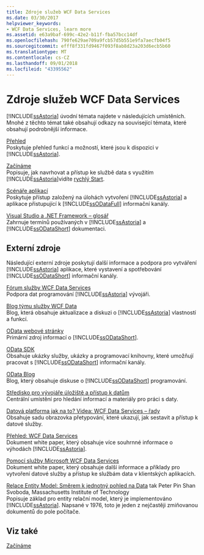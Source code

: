 ```yaml
---
title: Zdroje služeb WCF Data Services
ms.date: 03/30/2017
helpviewer_keywords:
- WCF Data Services, learn more
ms.assetid: e63a9baf-699c-42e2-b11f-fba57bcc14df
ms.openlocfilehash: 790fe629ae709a9fcb57d5b551e9fa7aecfb04f5
ms.sourcegitcommit: efff8f331fd9467f093f8ab8d23a203d6ecb5b60
ms.translationtype: MT
ms.contentlocale: cs-CZ
ms.lasthandoff: 09/01/2018
ms.locfileid: "43395562"
---
```

# <a name="wcf-data-services-resources"></a>Zdroje služeb WCF Data Services
[!INCLUDE[ssAstoria](../../../../includes/ssastoria-md.md)] úvodní témata najdete v následujících umístěních. Mnohé z těchto témat také obsahují odkazy na související témata, které obsahují podrobnější informace.  
  
 [Přehled](../../../../docs/framework/data/wcf/wcf-data-services-overview.md)  
 Poskytuje přehled funkcí a možností, které jsou k dispozici v [!INCLUDE[ssAstoria](../../../../includes/ssastoria-md.md)].  
  
 [Začínáme](../../../../docs/framework/data/adonet/ef/getting-started.md)  
 Popisuje, jak navrhovat a přístup ke službě data s využitím [!INCLUDE[ssAstoria](../../../../includes/ssastoria-md.md)]vidíte [rychlý Start](../../../../docs/framework/data/wcf/quickstart-wcf-data-services.md).  
  
 [Scénáře aplikací](../../../../docs/framework/data/wcf/application-scenarios-wcf-data-services.md)  
 Poskytuje přístup založený na úlohách vytvoření [!INCLUDE[ssAstoria](../../../../includes/ssastoria-md.md)] a aplikace přistupující k [!INCLUDE[ssODataFull](../../../../includes/ssodatafull-md.md)] informační kanály.  
  
 [Visual Studio a .NET Framework – glosář](https://msdn.microsoft.com/library/6529d7c6-7e25-4426-a120-d57b239ca4eb)  
 Zahrnuje termínů používaných v [!INCLUDE[ssAstoria](../../../../includes/ssastoria-md.md)] a [!INCLUDE[ssODataShort](../../../../includes/ssodatashort-md.md)] dokumentaci.  
  
## <a name="external-resources"></a>Externí zdroje  
 Následující externí zdroje poskytují další informace a podpora pro vytváření [!INCLUDE[ssAstoria](../../../../includes/ssastoria-md.md)] aplikace, které vystavení a spotřebování [!INCLUDE[ssODataShort](../../../../includes/ssodatashort-md.md)] informační kanály.  
  
 [Fórum služby WCF Data Services](https://go.microsoft.com/fwlink/?LinkId=150512)  
 Podpora dat programování [!INCLUDE[ssAstoria](../../../../includes/ssastoria-md.md)] vývojáři.  
  
 [Blog týmu služby WCF Data](https://go.microsoft.com/fwlink/?LinkId=150511)  
 Blog, která obsahuje aktualizace a diskuzi o [!INCLUDE[ssAstoria](../../../../includes/ssastoria-md.md)] vlastností a funkcí.  
  
 [OData webové stránky](https://go.microsoft.com/fwlink/?LinkID=184554)  
 Primární zdroj informací o [!INCLUDE[ssODataShort](../../../../includes/ssodatashort-md.md)].  
  
 [OData SDK](https://go.microsoft.com/fwlink/?LinkID=185248)  
 Obsahuje ukázky služby, ukázky a programovací knihovny, které umožňují pracovat s [!INCLUDE[ssODataShort](../../../../includes/ssodatashort-md.md)] informační kanály.  
  
 [OData Blog](https://go.microsoft.com/fwlink/?LinkId=185868)  
 Blog, který obsahuje diskuse o [!INCLUDE[ssODataShort](../../../../includes/ssodatashort-md.md)] programování.  
  
 [Středisko pro vývojáře úložiště a přístup k datům](https://go.microsoft.com/fwlink/?LinkId=91903)  
 Centrální umístění pro hledání informací a materiály pro práci s daty.  
  
 [Datová platforma jak na to? Videa: WCF Data Services – řady](https://go.microsoft.com/fwlink/?LinkId=124600)  
 Obsahuje sadu obrazovka přetypování, které ukazují, jak sestavit a přístup k datové služby.  
  
 [Přehled: WCF Data Services](https://go.microsoft.com/fwlink/?LinkID=131074)  
 Dokument white paper, který obsahuje více souhrnné informace o výhodách [!INCLUDE[ssAstoria](../../../../includes/ssastoria-md.md)].  
  
 [Pomocí služby Microsoft WCF Data Services](https://go.microsoft.com/fwlink/?LinkID=131075)  
 Dokument white paper, který obsahuje další informace a příklady pro vytvoření datové služby a přístup ke službám data v klientských aplikacích.  
  
 [Relace Entity Model: Směrem k jednotný pohled na Data](https://go.microsoft.com/fwlink/?LinkId=91909) tak Peter Pin Shan Svoboda, Massachusetts Institute of Technology  
 Popisuje základ pro entity relační model, který je implementováno [!INCLUDE[ssAstoria](../../../../includes/ssastoria-md.md)]. Napsané v 1976, toto je jeden z nejčastěji zmiňovanou dokumentů do pole počítače.  
  
## <a name="see-also"></a>Viz také  
 [Začínáme](../../../../docs/framework/data/wcf/getting-started-with-wcf-data-services.md)
